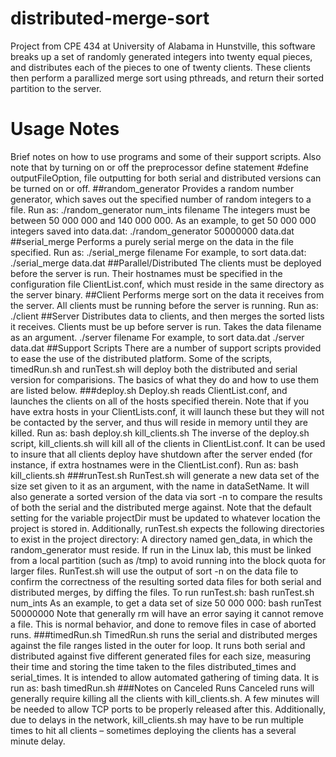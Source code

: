 distributed-merge-sort
======================
Project from CPE 434 at University of Alabama in Hunstville, this software breaks up a set of randomly generated integers into twenty equal pieces, and distributes each of the pieces to one of twenty clients. These clients then perform a parallized merge sort using pthreads, and return their sorted partition to the server.


# Usage Notes
Brief notes on how to use programs and some of their support scripts.
Also note that by turning on or off the preprocessor define statement #define outputFileOption, file outputting for both serial and distributed versions can be turned on or off.
##random_generator
Provides a random number generator, which saves out the specified number of random integers to a file. Run as:
./random_generator num_ints filename
The integers must be between 50 000 000 and 140 000 000.
As an example, to get 50 000 000 integers saved into data.dat:
./random_generator 50000000 data.dat
##serial_merge
Performs a purely serial merge on the data in the file specified. Run as:
./serial_merge filename
For example, to sort data.dat:
./serial_merge data.dat
##Parallel/Distributed
The clients must be deployed before the server is run. Their hostnames must be specified in the configuration file ClientList.conf, which must reside in the same directory as the server binary.
##Client
Performs merge sort on the data it receives from the server. All clients must be running before the server is running. Run as:
./client
##Server
Distributes data to clients, and then merges the sorted lists it receives. Clients must be up before server is run. Takes the data filename as an argument.
./server filename
For example, to sort data.dat
./server data.dat
##Support Scripts
There are a number of support scripts provided to ease the use of the distributed platform. Some of the scripts, timedRun.sh and runTest.sh will deploy both the distributed and serial version for comparisions. The basics of what they do and how to use them are listed below.
###deploy.sh
Deploy.sh reads ClientList.conf, and launches the clients on all of the hosts specified therein. Note that if you have extra hosts in your ClientLists.conf, it will launch these but they will not be contacted by the server, and thus will reside in memory until they are killed. Run as:
bash deploy.sh
kill_clients.sh
The inverse of the deploy.sh script, kill_clients.sh will kill all of the clients in ClientList.conf. It can be used to insure that all clients deploy have shutdown after the server ended (for instance, if extra hostnames were in the ClientList.conf). Run as:
bash kill_clients.sh
###runTest.sh
RunTest.sh will generate a new data set of the size set given to it as an argument, with the name in dataSetName. It will also generate a sorted version of the data via sort -n to compare the results of both the serial and the distributed merge against. Note that the default setting for the variable projectDir must be updated to whatever location the project is stored in.
Additionally, runTest.sh expects the following directories to exist in the project directory:
A directory named gen_data, in which the random_generator must reside. If run in the Linux lab, this must be linked from a local partition (such as /tmp) to avoid running into the block quota for larger files.
RunTest.sh will use the output of sort -n on the data file to confirm the correctness of the resulting sorted data files for both serial and distributed merges, by diffing the files.
To run runTest.sh:
bash runTest.sh num_ints
As an example, to get a data set of size 50 000 000:
bash runTest 50000000
Note that generally rm will have an error saying it cannot remove a file. This is normal behavior, and done to remove files in case of aborted runs.
###timedRun.sh
TimedRun.sh runs the serial and distributed merges against the file ranges listed in the outer for loop. It runs both serial and distributed against five different generated files for each size, measuring their time and storing the time taken to the files distributed_times and serial_times. It is intended to allow automated gathering of timing data. It is run as:
bash timedRun.sh
###Notes on Canceled Runs
Canceled runs will generally require killing all the clients with kill_clients.sh. A few minutes will be needed to allow TCP ports to be properly released after this. Additionally, due to delays in the network, kill_clients.sh may have to be run multiple times to hit all clients – sometimes deploying the clients has a several minute delay.
